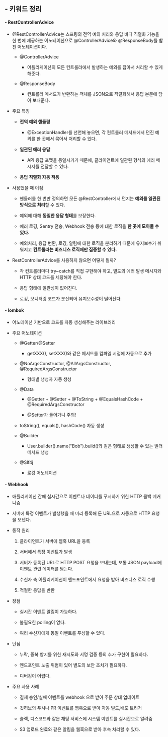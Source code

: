 ## - 키워드 정리

#### - RestControllerAdvice

- @RestControllerAdvice는 스프링의 전역 예외 처리와 응답 바디 직렬화 기능을 한 번에 제공하는 어노테이션으로 @ControllerAdvice와 @ResponseBody를 합친 어노테이션이다.

    - @ControllerAdvice

        - 어플리케이션의 모든 컨트롤러에서 발생하는 예외를 잡아서 처리할 수 있게 해준다.

    - @ResponseBody

        - 컨트롤러 메서드가 반환하는 객체를 JSON으로 직렬화해서 응답 본문에 담아 보내준다.

- 주요 특징

    - **전역 예외 핸들링**

        - @ExceptionHandler를 선언해 놓으면, 각 컨트롤러 메서드에서 던진 예외를 한 곳에서 묶어서 처리할 수 있다.

    - **일관된 에러 응답**

        - API 응답 포맷을 통일시키기 때문에, 클라이언트에 일관된 형식의 에러 메시지를 전달할 수 있다.

    - **응답 직렬화 자동 적용**

- 사용했을 때 이점

    - 핸들러를 한 번만 정의하면 모든 @RestController에서 던지는 **예외를 일관된 방식으로 처리**할 수 있다.

    - 예외에 대해 **동일한 응답 형태**를 보장한다.

    - 에러 로깅, Sentry 전송, Webhook 전송 등에 대한 로직을 **한 곳에 모아둘 수 있다.**

    - 예외처리, 응답 변환, 로깅, 알림에 대한 로직을 분리하기 때문에 유지보수가 쉬워지고 **컨트롤러는 비즈니스 로직에만 집중할 수 있다.**

- RestControllerAdvice를 사용하지 않으면 어떻게 될까?

    - 각 컨트롤러마다 try~catch를 직접 구현해야 하고, 별도의 에러 발생 메시지와 HTTP 상태 코드를 세팅해야 한다.

    - 응답 형태에 일관성이 없어진다.

    - 로깅, 모니터링 코드가 분산되어 유지보수성이 떨어진다.

#### - lombok

- 어노테이션 기반으로 코드를 자동 생성해주는 라이브러리

- 주요 어노테이션

    - @Getter/@Setter

        - getXXX(), setXXX()와 같은 메서드를 컴파일 시점에 자동으로 추가

    - @NoArgsConstructor, @AllArgsConstructor, @RequiredArgsConstructor

        - 형태별 생성자 자동 생성

    - @Data

        - @Getter + @Setter + @ToString + @EqualsHashCode + @RequiredArgsConstructor

        - @Setter가 들어가니 주의!

    - toString(), equals(), hashCode() 자동 생성

    - @Builder

        - User.builder().name("Bob").build()와 같은 형태로 생성할 수 있는 빌더 메서드 생성

    - @Slf4j

        - 로깅 어노테이션

#### - Webhook

- 애플리케이션 간에 실시간으로 이벤트나 데이터를 푸시하기 위한 HTTP 콜백 메커니즘

- 서버에 특정 이벤트가 발생했을 때 미리 등록해 둔 URL으로 자동으로 HTTP 요청을 보낸다.

- 동작 원리

    1. 클라이언트가 서버에 웹훅 URL을 등록

    2. 서버에서 특정 이벤트가 발생

    3. 서버가 등록된 URL로 HTTP POST 요청을 보내는데, 보통 JSON payload에 이벤트 관련 데이터를 담는다.

    4. 수신자 측 어플리케이션이 엔드포인트에서 요청을 받아 비즈니스 로직 수행

    5. 적절한 응답을 반환

- 장점

    - 실시간 이벤트 알림이 가능하다.

    - 불필요한 polling이 없다.

    - 여러 수신자에게 동일 이벤트를 푸싱할 수 있다.

- 단점

    - 누락, 중복 방지를 위한 재시도와 서명 검증 등의 추가 구현이 필요하다.

    - 엔드포인트 노출 위험이 있어 별도의 보안 조치가 필요하다.

    - 디버깅이 어렵다.

- 주요 사용 사례

    - 결제 승인/실패 이벤트를 webhook 으로 받아 주문 상태 업데이트

    - 깃허브의 푸시나 PR 이벤트를 웹훅으로 받아 자동 빌드,배포 트리거

    - 슬랙, 디스코드와 같은 채팅 서비스에 시스템 이벤트를 실시간으로 알려줌

    - S3 업로드 완료와 같은 알림을 웹훅으로 받아 후속 처리할 수 있다.